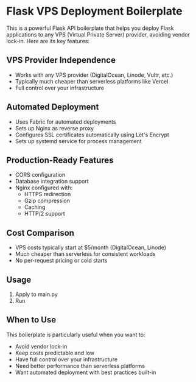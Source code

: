 # Flask VPS Deployment Boilerplate

This is a powerful Flask API boilerplate that helps you deploy Flask applications to any VPS (Virtual Private Server) provider, avoiding vendor lock-in. Here are its key features:

## VPS Provider Independence
- Works with any VPS provider (DigitalOcean, Linode, Vultr, etc.)
- Typically much cheaper than serverless platforms like Vercel
- Full control over your infrastructure

## Automated Deployment
- Uses Fabric for automated deployments
- Sets up Nginx as reverse proxy
- Configures SSL certificates automatically using Let's Encrypt
- Sets up systemd service for process management

## Production-Ready Features
- CORS configuration
- Database integration support
- Nginx configured with:
  - HTTPS redirection
  - Gzip compression
  - Caching
  - HTTP/2 support

## Cost Comparison
- VPS costs typically start at $5/month (DigitalOcean, Linode)
- Much cheaper than serverless for consistent workloads
- No per-request pricing or cold starts

## Usage
1. Apply to main.py
2. Run

## When to Use
This boilerplate is particularly useful when you want to:
- Avoid vendor lock-in
- Keep costs predictable and low
- Have full control over your infrastructure
- Need better performance than serverless platforms
- Want automated deployment with best practices built-in